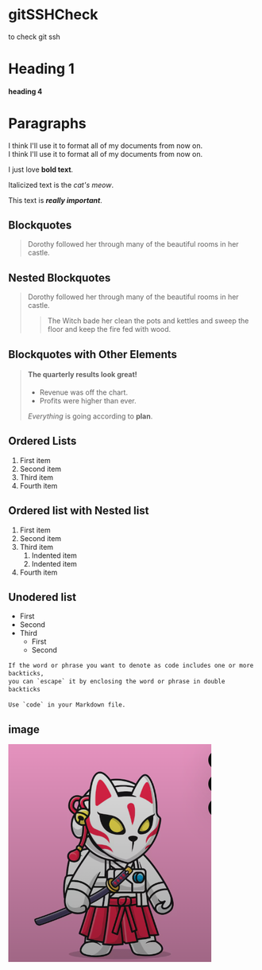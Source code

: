 # gitSSHCheck
to check git ssh 
# Heading 1
#### heading 4

# Paragraphs

I think I'll use it to format all of my documents from now on.  
I think I'll use it to format all of my documents from now on.  

I just love **bold text**.  

Italicized text is the *cat's meow*.

This text is ***really important***.

## Blockquotes

> Dorothy followed her through many of the beautiful rooms in her castle.

## Nested Blockquotes 

> Dorothy followed her through many of the beautiful rooms in her castle.
>
>> The Witch bade her clean the pots and kettles and sweep the floor and keep the fire fed with wood.

## Blockquotes with Other Elements 

> #### The quarterly results look great!
>
> - Revenue was off the chart.
> - Profits were higher than ever.
>
>  *Everything* is going according to **plan**.


## Ordered Lists
1. First item
2. Second item
3. Third item
4. Fourth item

## Ordered list with Nested list
1. First item
2. Second item
3. Third item
    1. Indented item
    2. Indented item
4. Fourth item


## Unodered list 
- First 
- Second
- Third 
    - First
    - Second


```
If the word or phrase you want to denote as code includes one or more backticks,
you can `escape` it by enclosing the word or phrase in double backticks 

```

``Use `code` in your Markdown file.``


## image 

![anime image ](/image/test.png)